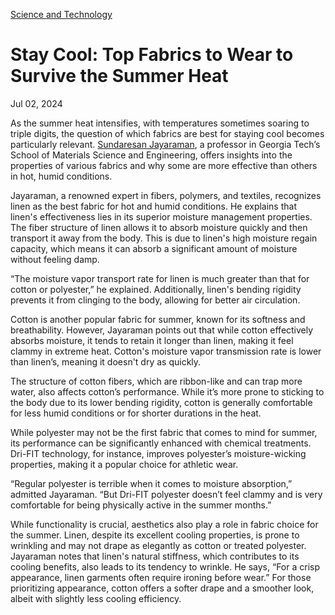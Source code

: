 [Science and Technology](https://www.gatech.edu/news/topic/science-and-technology)

# Stay Cool: Top Fabrics to Wear to Survive the Summer Heat

Jul 02, 2024


As the summer heat intensifies, with temperatures sometimes soaring to triple digits, the question of which fabrics are best for staying cool becomes particularly relevant. [Sundaresan Jayaraman](https://mse.gatech.edu/people/sundaresan-jayaraman), a professor in Georgia Tech’s School of Materials Science and Engineering, offers insights into the properties of various fabrics and why some are more effective than others in hot, humid conditions.

Jayaraman, a renowned expert in fibers, polymers, and textiles, recognizes linen as the best fabric for hot and humid conditions. He explains that linen's effectiveness lies in its superior moisture management properties. The fiber structure of linen allows it to absorb moisture quickly and then transport it away from the body. This is due to linen's high moisture regain capacity, which means it can absorb a significant amount of moisture without feeling damp.

“The moisture vapor transport rate for linen is much greater than that for cotton or polyester,” he explained. Additionally, linen's bending rigidity prevents it from clinging to the body, allowing for better air circulation.

Cotton is another popular fabric for summer, known for its softness and breathability. However, Jayaraman points out that while cotton effectively absorbs moisture, it tends to retain it longer than linen, making it feel clammy in extreme heat. Cotton's moisture vapor transmission rate is lower than linen’s, meaning it doesn't dry as quickly.

The structure of cotton fibers, which are ribbon-like and can trap more water, also affects cotton’s performance. While it’s more prone to sticking to the body due to its lower bending rigidity, cotton is generally comfortable for less humid conditions or for shorter durations in the heat.

While polyester may not be the first fabric that comes to mind for summer, its performance can be significantly enhanced with chemical treatments. Dri-FIT technology, for instance, improves polyester’s moisture-wicking properties, making it a popular choice for athletic wear.

“Regular polyester is terrible when it comes to moisture absorption,” admitted Jayaraman. “But Dri-FIT polyester doesn’t feel clammy and is very comfortable for being physically active in the summer months.”

While functionality is crucial, aesthetics also play a role in fabric choice for the summer. Linen, despite its excellent cooling properties, is prone to wrinkling and may not drape as elegantly as cotton or treated polyester. Jayaraman notes that linen's natural stiffness, which contributes to its cooling benefits, also leads to its tendency to wrinkle. He says, “For a crisp appearance, linen garments often require ironing before wear.” For those prioritizing appearance, cotton offers a softer drape and a smoother look, albeit with slightly less cooling efficiency.